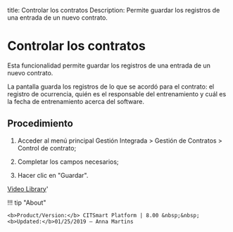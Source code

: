 title: Controlar los contratos
Description: Permite guardar los registros de una entrada de un nuevo contrato.
# Controlar los contratos

Esta funcionalidad permite guardar los registros de una entrada de un nuevo
contrato.

La pantalla guarda los registros de lo que se acordó para el contrato: el
registro de ocurrencia, quién es el responsable del entrenamiento y cuál es la
fecha de entrenamiento acerca del software.

Procedimiento
-----------------

1.  Acceder al menú principal Gestión Integrada \> Gestión de Contratos \>
    Control de contrato;

2.  Completar los campos necesarios;

3.  Hacer clic en "Guardar".


<i class='fa fa-youtube-play  fa-2x' style='color:#97ce17;vertical-align: middle;'> </i> [Video Library](https://www.youtube.com/playlist?list=PLB5qK2uzf2ROTLt6Tt7uegzqwpXHX5nA2)'

!!! tip "About"

    <b>Product/Version:</b> CITSmart Platform | 8.00 &nbsp;&nbsp;
    <b>Updated:</b>01/25/2019 – Anna Martins
